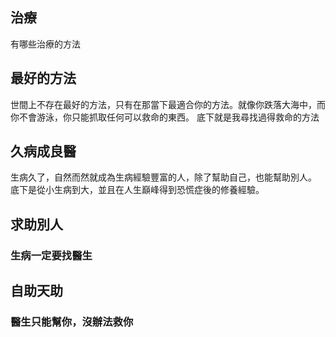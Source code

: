 ## 治療

有哪些治療的方法

## 最好的方法

世間上不存在最好的方法，只有在那當下最適合你的方法。就像你跌落大海中，而你不會游泳，你只能抓取任何可以救命的東西。
底下就是我尋找過得救命的方法

## 久病成良醫

生病久了，自然而然就成為生病經驗豐富的人，除了幫助自己，也能幫助別人。
底下是從小生病到大，並且在人生巔峰得到恐慌症後的修養經驗。

## 求助別人

### 生病一定要找醫生

## 自助天助

### 醫生只能幫你，沒辦法救你

